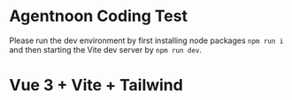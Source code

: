 # Agentnoon Coding Test

Please run the dev environment by first installing node packages `npm run i` and then starting the Vite dev server by `npm run dev`.

# Vue 3 + Vite + Tailwind
